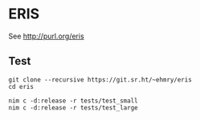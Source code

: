 # ERIS

See http://purl.org/eris

## Test

```
git clone --recursive https://git.sr.ht/~ehmry/eris
cd eris

nim c -d:release -r tests/test_small
nim c -d:release -r tests/test_large
```
